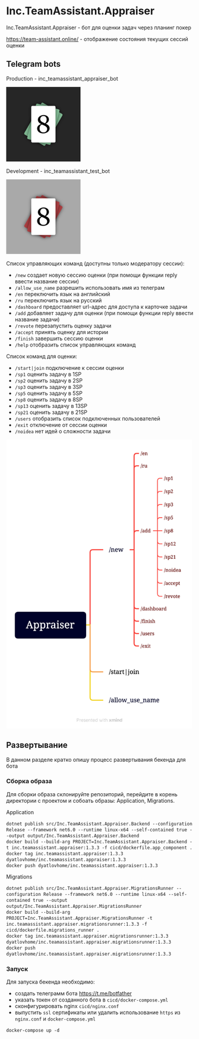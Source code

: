 # Inc.TeamAssistant.Appraiser

Inc.TeamAssistant.Appraiser - бот для оценки задач через планинг покер

https://team-assistant.online/ - отображение состояния текущих сессий оценки

## Telegram bots

Production - inc_teamassistant_appraiser_bot

<img src="docs/out/inc_teamassistant_appraiser.jpg" width="200"/>

Development - inc_teamassistant_test_bot

<img src="docs/out/inc_teamassistant_test.jpg" width="200"/>

Список управляющих команд (доступны только модератору сессии):
- `/new` создает новую сессию оценки  (при помощи функции reply ввести название сессии)
- `/allow_use_name` разрешить использовать имя из телеграм
- `/en` переключить язык на английский
- `/ru` переключить язык на русский
- `/dashboard` предоставляет url-адрес для доступа к карточке задачи
- `/add` добавляет задачу для оценки (при помощи функции reply ввести название задачи)
- `/revote` перезапустить оценку задачи
- `/accept` принять оценку для истории
- `/finish` завершить сессию оценки
- `/help` отобразить список управляющих команд

Список команд для оценки:
- `/start|join` подключение к сессии оценки
- `/sp1` оценить задачу в 1SP
- `/sp2` оценить задачу в 2SP
- `/sp3` оценить задачу в 3SP
- `/sp5` оценить задачу в 5SP
- `/sp8` оценить задачу в 8SP
- `/sp13` оценить задачу в 13SP
- `/sp21` оценить задачу в 21SP
- `/users` отобразить список подключенных пользователей
- `/exit` отключение от сессии оценки
- `/noidea` нет идей о сложности задачи

<img src="docs/out/command_map.png" width="500"/>

## Развертывание

В данном разделе кратко опишу процесс развертывания бекенда для бота

### Сборка образа

Для сборки образа склонируйте репозиторий, перейдите в корень директории с проектом и собоать образы: Application, Migrations.

Application

```
dotnet publish src/Inc.TeamAssistant.Appraiser.Backend --configuration Release --framework net6.0 --runtime linux-x64 --self-contained true --output output/Inc.TeamAssistant.Appraiser.Backend
docker build --build-arg PROJECT=Inc.TeamAssistant.Appraiser.Backend -t inc.teamassistant.appraiser:1.3.3 -f cicd/dockerfile.app_component .
docker tag inc.teamassistant.appraiser:1.3.3 dyatlovhome/inc.teamassistant.appraiser:1.3.3
docker push dyatlovhome/inc.teamassistant.appraiser:1.3.3
```

Migrations

```
dotnet publish src/Inc.TeamAssistant.Appraiser.MigrationsRunner --configuration Release --framework net6.0 --runtime linux-x64 --self-contained true --output output/Inc.TeamAssistant.Appraiser.MigrationsRunner
docker build --build-arg PROJECT=Inc.TeamAssistant.Appraiser.MigrationsRunner -t inc.teamassistant.appraiser.migrationsrunner:1.3.3 -f cicd/dockerfile.migrations_runner .
docker tag inc.teamassistant.appraiser.migrationsrunner:1.3.3 dyatlovhome/inc.teamassistant.appraiser.migrationsrunner:1.3.3
docker push dyatlovhome/inc.teamassistant.appraiser.migrationsrunner:1.3.3
```

### Запуск

Для запуска бекенда необходимо:
- создать телеграмм бота https://t.me/botfather
- указать токен от созданного бота в `cicd/docker-compose.yml`
- сконфигурировать nginx `cicd/nginx.conf`
- выпустить `ssl` сертификаты или удалить использование `https` из `nginx.conf` и `docker-compose.yml`

```
docker-compose up -d
```